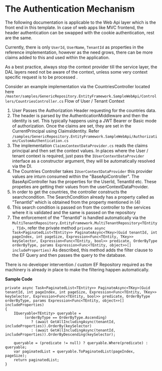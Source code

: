 # The Authentication Mechanism

The following documentation is applicable to the Web Api layer which is the front end in this template. In case of web apps like MVC frontend, the header authentication can be swapped with the cookie authentication, rest are the same.

Currently, there is only `UserId`, `UserName`, `TenantId` as properties in the reference implementation, however as the need grows, there can be more claims added to this and used within the application.

As a best practice, always stop the context provider till the service layer, the DAL layers need not be aware of the context, unless some very context specific request is to be processed .

Consider an example implementation via the CountriesController located here `/master/samples/GenericRepository.EntityFramework.SampleWebApi/Controllers/CountriesController.cs`
Flow of User / Tenant Context

1. User Passes the Authorization Header requesting for the countries data. 
2. The header is parsed by the AuthenticationMiddleware and then the identity is set. This typically happens using a JWT Bearer or Basic mode of authorization. Once the claims are set, they are set in the CurrentPrincipal using ClaimsIdentity. Refer `/samples/GenericRepository.EntityFramework.SampleWebApi/Authorization/CustomAuthentication.cs`
3. The implementation `ClaimsContextDataProvider.cs` reads the claims principal and then set the context values. In places where the User / tenant context is required, just pass the `IUserContextDataProvider` interface as a constructor argument, they will be automatically resolved via the DI.
4. The Countries Controller takes `IUserContextDataProvider` this provider values are inturn consumed within the "BaseApiController". The BaseApiController has the properties for the UserId, TenantId etc. These propeties are getting their values from the userContextDataProvider.
5. In order to get the countries, the controller constructs the searchcondition. The SearchCondition already has a property called as "TenantId" which is obtained from the property mentioned in (4)
6. This search condition is passed on from the controller to the services where it is validated and the same is passed on the repository
7. The enforcement of the "TenantId" is handled automatically via the ```MultiTenantRepository.EntityFramework.MultiTenantRepository<TEntity, TId>```, refer the private method
```private async Task<PaginatedList<TEntity>> PaginateAsync<TKey>(Guid tenantId, int pageIndex, int pageSize, Expression<Func<TEntity, TKey>> keySelector, Expression<Func<TEntity, bool>> predicate, OrderByType orderByType, params Expression<Func<TEntity, object>>[] includeProperties)```
As described, this method adds the filter clause to the EF Query and then passes the query to the database.

There is no developer intervention / custom EF Repository required as the machinery is already in place to make the filtering happen automatically.

**Sample Code**
```
private async Task<PaginatedList<TEntity>> PaginateAsync<TKey>(Guid tenantId, int pageIndex, int pageSize, Expression<Func<TEntity, TKey>> keySelector, Expression<Func<TEntity, bool>> predicate, OrderByType orderByType, params Expression<Func<TEntity, object>>[] includeProperties)
{
	IQueryable<TEntity> queryable =
		 (orderByType == OrderByType.Ascending)
			? (await GetAllIncludingAsync(tenantId, includeProperties)).OrderBy(keySelector)
			: (await GetAllIncludingAsync(tenantId, includeProperties)).OrderByDescending(keySelector);

	queryable = (predicate != null) ? queryable.Where(predicate) : queryable;
	var paginatedList = queryable.ToPaginatedList(pageIndex, pageSize);
	return paginatedList;
}
```
